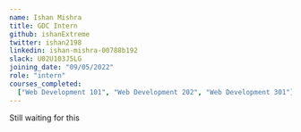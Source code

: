 ```yaml
---
name: Ishan Mishra
title: GDC Intern
github: ishanExtreme
twitter: ishan2198
linkedin: ishan-mishra-00788b192
slack: U02U103J5LG
joining_date: "09/05/2022"
role: "intern"
courses_completed:
  ["Web Development 101", "Web Development 202", "Web Development 301"]
---
```


Still waiting for this
